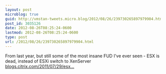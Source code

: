 ```yaml
---
layout: post
microblog: true
guid: http://vmstan-tweets.micro.blog/2012/08/26/239730265897979904.html
post_id: 3035126
date: 2012-08-26T08:25:24-0600
lastmod: 2012-08-26T08:25:24-0600
type: post
url: /2012/08/26/239730265897979904.html
---
```

From last year, but still some of the most insane FUD I've ever seen - ESX is dead, instead of ESXi switch to XenServer <a href="http://blogs.citrix.com/2011/07/29/esx-is-dead-%e2%80%a6-now-what-%e2%80%a6/#.UDmDY5Z9SmU.twitter">blogs.citrix.com/2011/07/29/esx…</a>
